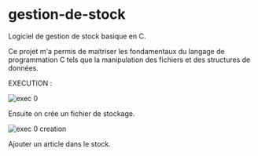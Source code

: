 # gestion-de-stock
Logiciel de gestion de stock basique en C.

Ce projet m'a permis de maitriser les fondamentaux du langage de programmation C tels que la manipulation des fichiers et des structures de données. 

EXECUTION : 

![exec 0 ](https://github.com/Rachid-kara-mostefa/gestion-de-stock/assets/153507294/16c04f4f-b120-42ed-8082-990f9db3153e)

Ensuite on crée un fichier de stockage.

![exec 0 creation](https://github.com/Rachid-kara-mostefa/gestion-de-stock/assets/153507294/3f13306c-dbd8-48b1-97f3-e33a1ef4ae06)

Ajouter un article dans le stock.

